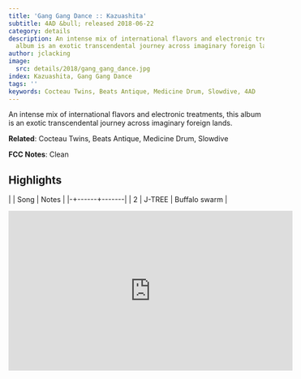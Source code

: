 ```yaml
---
title: 'Gang Gang Dance :: Kazuashita'
subtitle: 4AD &bull; released 2018-06-22
category: details
description: An intense mix of international flavors and electronic treatments, this
  album is an exotic transcendental journey across imaginary foreign lands.
author: jclacking
image:
  src: details/2018/gang_gang_dance.jpg
index: Kazuashita, Gang Gang Dance
tags: ''
keywords: Cocteau Twins, Beats Antique, Medicine Drum, Slowdive, 4AD
---
```

An intense mix of international flavors and electronic treatments, this album is an exotic transcendental journey across imaginary foreign lands.<!--more-->

**Related**: Cocteau Twins, Beats Antique, Medicine Drum, Slowdive

**FCC Notes**: Clean

## Highlights

| | Song | Notes |
|-+------+-------|
| 2 | J-TREE | Buffalo swarm |

<div class="tlo-detail-video"><iframe width="560" height="315" src="https://www.youtube.com/embed/n8uWfxhdaek" frameborder="0" allow="autoplay; encrypted-media" allowfullscreen></iframe></div>

